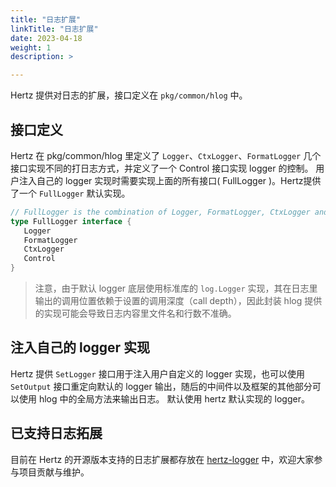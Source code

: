 ```yaml
---
title: "日志扩展"
linkTitle: "日志扩展"
date: 2023-04-18
weight: 1
description: >

---
```


Hertz 提供对日志的扩展，接口定义在 `pkg/common/hlog` 中。

## 接口定义

Hertz 在 pkg/common/hlog 里定义了 `Logger`、`CtxLogger`、`FormatLogger` 几个接口实现不同的打日志方式，并定义了一个 Control 接口实现 logger 的控制。
用户注入自己的 logger 实现时需要实现上面的所有接口( FullLogger )。Hertz提供了一个 `FullLogger` 默认实现。

```go
// FullLogger is the combination of Logger, FormatLogger, CtxLogger and Control.
type FullLogger interface {
   Logger
   FormatLogger
   CtxLogger
   Control
}
```

>注意，由于默认 logger 底层使用标准库的 `log.Logger` 实现，其在日志里输出的调用位置依赖于设置的调用深度（call depth），因此封装 hlog 提供的实现可能会导致日志内容里文件名和行数不准确。

## 注入自己的 logger 实现

Hertz 提供 `SetLogger` 接口用于注入用户自定义的 logger 实现，也可以使用 `SetOutput` 接口重定向默认的 logger 输出，随后的中间件以及框架的其他部分可以使用 hlog 中的全局方法来输出日志。
默认使用 hertz 默认实现的 logger。


## 已支持日志拓展

目前在 Hertz 的开源版本支持的日志扩展都存放在 [hertz-logger](https://github.com/hertz-contrib/logger) 中，欢迎大家参与项目贡献与维护。
